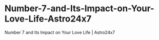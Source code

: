 # Number-7-and-Its-Impact-on-Your-Love-Life-Astro24x7
Number 7 and Its Impact on Your Love Life | Astro24x7
